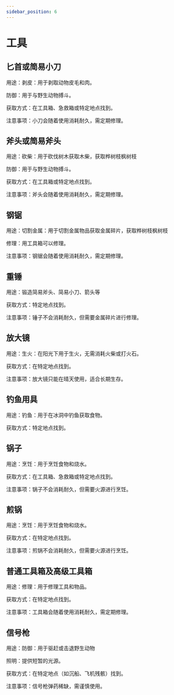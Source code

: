 ```yaml
---
sidebar_position: 6
---
```

# 工具

## 匕首或简易小刀

用途：剥皮：用于剥取动物皮毛和肉。

防御：用于与野生动物搏斗。

获取方式：在工具箱、急救箱或特定地点找到。

注意事项：小刀会随着使用消耗耐久，需定期修理。

## 斧头或简易斧头
用途：砍柴：用于砍伐树木获取木柴，获取桦树枝枫树枝

防御：用于与野生动物搏斗。

获取方式：在工具箱或特定地点找到。

注意事项：斧头会随着使用消耗耐久，需定期修理。

##  钢锯
用途：切割金属：用于切割金属物品获取金属碎片，获取桦树枝枫树枝

修理：用工具箱可以修理。

注意事项：钢锯会随着使用消耗耐久，需定期修理。

## 重锤
用途：锻造简易斧头、简易小刀、箭头等

获取方式：特定地点找到。

注意事项：锤子不会消耗耐久，但需要金属碎片进行修理。

## 放大镜
用途：生火：在阳光下用于生火，无需消耗火柴或打火石。

获取方式：在特定地点找到。

注意事项：放大镜只能在晴天使用，适合长期生存。

## 钓鱼用具
用途：钓鱼：用于在冰洞中钓鱼获取食物。

获取方式：特定地点找到。


## 锅子
用途：烹饪：用于烹饪食物和烧水。

获取方式：在工具箱、急救箱或特定地点找到。

注意事项：锅子不会消耗耐久，但需要火源进行烹饪。

## 煎锅
用途：烹饪：用于烹饪食物和烧水。

获取方式：在特定地点找到。

注意事项：煎锅不会消耗耐久，但需要火源进行烹饪。

## 普通工具箱及高级工具箱
用途：修理：用于修理工具和物品。

获取方式：在特定地点找到。

注意事项：工具箱会随着使用消耗耐久，需定期修理。

## 信号枪
用途：防御：用于驱赶或击退野生动物

照明：提供短暂的光源。

获取方式：在特定地点（如沉船、飞机残骸）找到。

注意事项：信号枪弹药稀缺，需谨慎使用。
